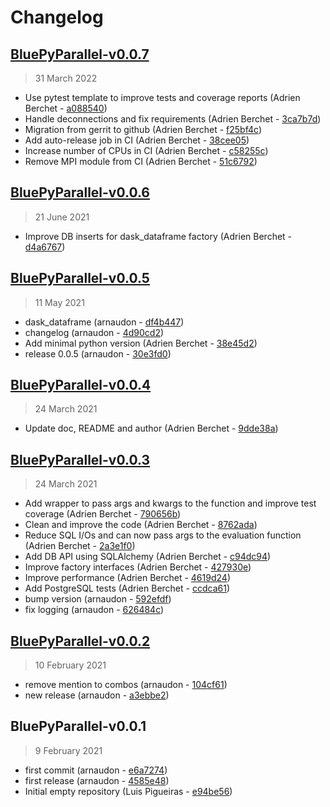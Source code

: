 # Changelog

## [BluePyParallel-v0.0.7](https://bbpgitlab.epfl.ch/neuromath/bluepyparallel/compare/BluePyParallel-v0.0.6...BluePyParallel-v0.0.7)

> 31 March 2022

- Use pytest template to improve tests and coverage reports (Adrien Berchet - [a088540](https://bbpgitlab.epfl.ch/neuromath/bluepyparallel/commit/a088540c8a48ae2aaff77f630e1e66829a150497))
- Handle deconnections and fix requirements (Adrien Berchet - [3ca7b7d](https://bbpgitlab.epfl.ch/neuromath/bluepyparallel/commit/3ca7b7db75d04aa06c62242dcd353c17dc3968f4))
- Migration from gerrit to github (Adrien Berchet - [f25bf4c](https://bbpgitlab.epfl.ch/neuromath/bluepyparallel/commit/f25bf4c0e9530a67b1e8f8b0dd9c9453534112f3))
- Add auto-release job in CI (Adrien Berchet - [38cee05](https://bbpgitlab.epfl.ch/neuromath/bluepyparallel/commit/38cee05378d30683cfbb0ca12722f742ca96d85e))
- Increase number of CPUs in CI (Adrien Berchet - [c58255c](https://bbpgitlab.epfl.ch/neuromath/bluepyparallel/commit/c58255c13266911b9e11df4aad633f230dd75cda))
- Remove MPI module from CI (Adrien Berchet - [51c6792](https://bbpgitlab.epfl.ch/neuromath/bluepyparallel/commit/51c6792106e9cd8a36994c6462fc91d6ba1a8a00))

## [BluePyParallel-v0.0.6](https://bbpgitlab.epfl.ch/neuromath/bluepyparallel/compare/BluePyParallel-v0.0.5...BluePyParallel-v0.0.6)

> 21 June 2021

- Improve DB inserts for dask_dataframe factory (Adrien Berchet - [d4a6767](https://bbpgitlab.epfl.ch/neuromath/bluepyparallel/commit/d4a6767a1efe2e5fd6f371b05fa2b6fcf6ed308d))

## [BluePyParallel-v0.0.5](https://bbpgitlab.epfl.ch/neuromath/bluepyparallel/compare/BluePyParallel-v0.0.4...BluePyParallel-v0.0.5)

> 11 May 2021

- dask_dataframe (arnaudon - [df4b447](https://bbpgitlab.epfl.ch/neuromath/bluepyparallel/commit/df4b4474ee1c91f5af24cdb9cf6db7f4169a0c7a))
- changelog (arnaudon - [4d90cd2](https://bbpgitlab.epfl.ch/neuromath/bluepyparallel/commit/4d90cd239fe8e26a5f66862e23f609c50f89da6c))
- Add minimal python version (Adrien Berchet - [38e45d2](https://bbpgitlab.epfl.ch/neuromath/bluepyparallel/commit/38e45d2960db0d7bdb3696b27e397fd6bb0f3069))
- release 0.0.5 (arnaudon - [30e3fd0](https://bbpgitlab.epfl.ch/neuromath/bluepyparallel/commit/30e3fd07d8d7ec8f56e680109de37e30614449d0))

## [BluePyParallel-v0.0.4](https://bbpgitlab.epfl.ch/neuromath/bluepyparallel/compare/BluePyParallel-v0.0.3...BluePyParallel-v0.0.4)

> 24 March 2021

- Update doc, README and author (Adrien Berchet - [9dde38a](https://bbpgitlab.epfl.ch/neuromath/bluepyparallel/commit/9dde38ab56ef77144ef938ece21b338cc1284511))

## [BluePyParallel-v0.0.3](https://bbpgitlab.epfl.ch/neuromath/bluepyparallel/compare/BluePyParallel-v0.0.2...BluePyParallel-v0.0.3)

> 24 March 2021

- Add wrapper to pass args and kwargs to the function and improve test coverage (Adrien Berchet - [790656b](https://bbpgitlab.epfl.ch/neuromath/bluepyparallel/commit/790656bac98dcdcaee2697e2f96a767798b4d89b))
- Clean and improve the code (Adrien Berchet - [8762ada](https://bbpgitlab.epfl.ch/neuromath/bluepyparallel/commit/8762ada3597dcdb662a119af87fc5106adba8b4d))
- Reduce SQL I/Os and can now pass args to the evaluation function (Adrien Berchet - [2a3e1f0](https://bbpgitlab.epfl.ch/neuromath/bluepyparallel/commit/2a3e1f0367b93229710114835e505e3cf881f377))
- Add DB API using SQLAlchemy (Adrien Berchet - [c94dc94](https://bbpgitlab.epfl.ch/neuromath/bluepyparallel/commit/c94dc94d16cc8cbc53e058930a9720e834b90836))
- Improve factory interfaces (Adrien Berchet - [427930e](https://bbpgitlab.epfl.ch/neuromath/bluepyparallel/commit/427930ea0a6150a15ad87afccdcabc98d4573405))
- Improve performance (Adrien Berchet - [4619d24](https://bbpgitlab.epfl.ch/neuromath/bluepyparallel/commit/4619d24abc49ee5e628cd5e9dab4ca9d8361ba12))
- Add PostgreSQL tests (Adrien Berchet - [ccdca61](https://bbpgitlab.epfl.ch/neuromath/bluepyparallel/commit/ccdca6143ee082210bd377110469e7cf41871b1c))
- bump version (arnaudon - [592efdf](https://bbpgitlab.epfl.ch/neuromath/bluepyparallel/commit/592efdf583fb1bbe71bd6036a0e08990a3b86e9d))
- fix logging (arnaudon - [626484c](https://bbpgitlab.epfl.ch/neuromath/bluepyparallel/commit/626484cc4e7909586f8b3498095a6bc856488bcf))

## [BluePyParallel-v0.0.2](https://bbpgitlab.epfl.ch/neuromath/bluepyparallel/compare/BluePyParallel-v0.0.1...BluePyParallel-v0.0.2)

> 10 February 2021

- remove mention to combos (arnaudon - [104cf61](https://bbpgitlab.epfl.ch/neuromath/bluepyparallel/commit/104cf61b10ced94bea0194f7fab3049cae1d7049))
- new release (arnaudon - [a3ebbe2](https://bbpgitlab.epfl.ch/neuromath/bluepyparallel/commit/a3ebbe269ca365388ba03d2e591273b93702d1fc))

## BluePyParallel-v0.0.1

> 9 February 2021

- first commit (arnaudon - [e6a7274](https://bbpgitlab.epfl.ch/neuromath/bluepyparallel/commit/e6a727467a50fd3c52c3d65a37f6da8287ca7467))
- first release (arnaudon - [4585e48](https://bbpgitlab.epfl.ch/neuromath/bluepyparallel/commit/4585e48703c1dd1dd5c3520d968b1afa83e88231))
- Initial empty repository (Luis Pigueiras - [e94be56](https://bbpgitlab.epfl.ch/neuromath/bluepyparallel/commit/e94be563ef61330fc1c452b1506dff5b8bcab90a))
